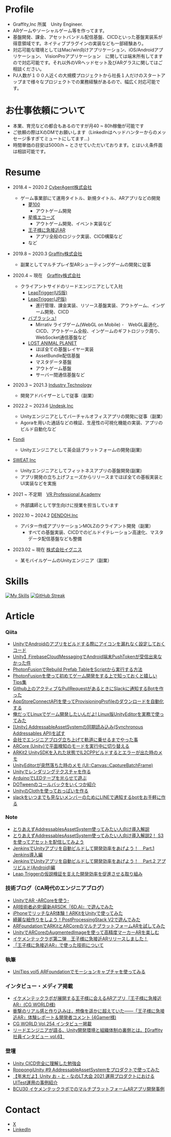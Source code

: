 # Profile
- Graffity,Inc 所属　Unity Engineer.
- ARゲームやソーシャルゲーム等を作ってます。
- 基盤開発、課金、アセットバンドル配信基盤、CICDといった基盤実装系が得意領域です。ネイティブプラグインの実装なども一部経験あり。
- 対応可能な環境としてはMac/win向けアプリケーション、iOS/Androidアプリケーション、 VisionProアプリケーション　に関しては端末所有してますので対応可能です。それ以外のVRヘッドセット及びARグラスに関してはご相談ください。
- PJ人数が１００人近くの大規模プロジェクトから社長１人だけのスタートアップまで様々なプロジェクトでの業務経験があるので、幅広く対応可能です。

# お仕事依頼について
- 本業、育児などの都合もあるのですが月40 ~ 80h稼働が可能です
- ご依頼の際はXのDMでお願いします（LinkedInはヘッドハンターからのメッセージ多すぎてミュートにしてます...)
- 時間単価の目安は5000/h ~ とさせていただいております。とはいえ条件面は相談可能です。

# Resume
- 2018.4 ~ 2020.2 [CyberAgent株式会社](https://www.cyberagent.co.jp/)
  - ゲーム事業部にて運用タイトル、新規タイトル、ARアプリなどの開発
    - [夢100](https://www.yume-100.com/)
      - アウトゲーム開発
    - [星鳴エコーズ](https://www.hoshinari.jp/)
      - アウトゲーム開発、イベント実装など  
    - [王子様に急接近AR](https://cgworld.jp/feature/201909-254-gcrest.html)
      - アプリ全般のロジック実装、CICD構築など
    - など
    
- 2019.8 ~ 2020.3 [Graffity株式会社](https://graffity.jp/)
  - 副業としてマルチプレイ型ARシューティングゲームの開発に従事
- 2020.4 ~ 現在　[Graffity株式会社](https://graffity.jp/)
  - クライアントサイドのリードエンジニアとして入社
    - [LeapTrigger(US版)](https://leaptrigger.com/jp)
    - [LeapTrigger(JP版)](https://leaptrigger.com/jp)
      - 進行管理、課金実装、リソース基盤実装、アウトゲーム、インゲーム開発、CICD
    - [バブラッシュ!](https://twitter.com/mirrativ_jp/status/1579033952685158402)
      - Mirrativ ライブゲーム(WebGL on Mobile)
      -　WebGL最適化、CICD、アウトゲーム全般、インゲームのギフトロジック周り、WebSocket通信基盤など
    - [LOST ANIMAL PLANET](https://xrcity.docomo.ne.jp/contents/lostanimalplanet/)
      - ほぼ全ての基盤レイヤー実装
      - AssetBundle配信基盤
      - マスタデータ基盤
      - アウトゲーム基盤
      - サーバー間通信基盤など
- 2020.3 ~ 2021.3 [Industry Technology](https://industrytechnology.co/)
  - 開発アドバイザーとして従事（副業）
- 2022.2 ~ 2023.6 [Undesk,Inc](https://undesk.space/)
  - Unityエンジニアとしてバーチャルオフィスアプリの開発に従事（副業）
  - Agoraを用いた通話などの検証、生産性の可視化機能の実装、アプリのビルド自動化など
- [Fondi](https://www.fondi.fun/top/ja)
  - Unityエンジニアとして英会話プラットフォームの開発(副業)
- [SWEAT,Inc](https://thesweat.jp/)
  - Unityエンジニアとしてフィットネスアプリの基盤開発(副業)
  - アプリ開発の立ち上げフェーズからリリースまでほぼ全ての基板実装とUI実装などを実施
- 2021 ~ 不定期　[VR Professional Academy](https://vracademy.jp/)
  - 外部講師として学生向けに授業を担当しています
- 2022.10 ~ 2024.2 [DENDOH.Inc](https://dendoh.notion.site/DENDOH-9dc0aa38dd8f4c33b7adc0fa97a6bd80)
  - アバター作成アプリケーションMOLZのクライアント開発（副業）
    - すべての基盤実装、CICDでのビルドイテレーション高速化、マスタデータ配信基盤なども整備
- 2023.02 ~ 現在 [株式会社イグニス](https://1923.co.jp/)
  - 某モバイルゲームのUnityエンジニア（副業）

# Skills
[![My Skills](https://skillicons.dev/icons?i=unity,androidstudio,arduino,aws,bash,c,cs,cpp,ruby,py,coffeescript,docker,firebase,git,github,gitlab,idea,jenkins,js,linux,raspberrypi,swift,vim,visualstudio,vscode&perline=11)](https://skillicons.dev)
[![GitHub Streak](http://github-readme-streak-stats.herokuapp.com?user=azukizuki&theme=dark&date_format=M%20j%5B%2C%20Y%5D)](https://git.io/streak-stats)

# Article

### Qiita
- [UnityでAndroidのアプリをビルドする際にアイコンを漏れなく設定しておくコード](https://qiita.com/AzuQiita/items/354b40e2d32210474b82)
- [Unity】FirebaseCloudMessagingでAndroid端末PushTokenが受信出来なかった件](https://qiita.com/AzuQiita/items/e0c9c8bdb47c6f4525fa)
- [PhotonFusionでRebuild Prefab TableをScriptから実行する方法](https://qiita.com/AzuQiita/items/50d220afdaa46343ccf5)
- [PhotonFusionを使って初めてゲーム開発をする上で知っておくと嬉しいTips集](https://qiita.com/AzuQiita/items/c6ca7c372e53c8435753)
- [Github上のアクティブなPullRequestがあるときにSlackに通知するBotを作った](https://qiita.com/AzuQiita/items/80f8c5a97791ade3c12f)
- [AppStoreConnectAPIを使ってProvisioningProfileのダウンロードを自動化する](https://qiita.com/AzuQiita/items/cc94f14a69215d15262c)
- [俺だってLinuxでゲーム開発したいんだよ! Linux版UnityEditorを実務で使ってみた](https://qiita.com/AzuQiita/items/16ae1154e99c27731cb7)
- [[Unity] AddressableAssetSystemの同期読み込み(Synchronous Addressables API)を試す](https://qiita.com/AzuQiita/items/a1192e5bd8987493af17)
- [会社でエンジニアブログ立ち上げて軌道に乗せるまでやった事](https://qiita.com/AzuQiita/items/437da484d43558b7ee4e)
- [ARCore (Unity)で平面検知のモードを実行中に切り替える](https://qiita.com/AzuQiita/items/5cce17def077e0720999)
- [ARKit2 UnitySDKを入れた状態でIL2CPPビルドするとエラーが出た時のメモ](https://qiita.com/AzuQiita/items/47947135c2e8f43d7b5e)
- [UnityEditorが突然落ちた時のメモ (UI::Canvas::CaptureBatchFrame)](https://qiita.com/AzuQiita/items/5dde21010d2aec246f83)
- [Unityでレンダリングテクスチャを作る](https://qiita.com/AzuQiita/items/2cfae892f12582a0acef)
- [ArduinoでLEDテープを光らせて遊ぶ](https://qiita.com/AzuQiita/items/5fc019dd6683150ee4b4)
- [DOTweenのコールバックをいくつか紹介](https://qiita.com/AzuQiita/items/822e382473e6c0db8237)
- [UnityのClothを使っておっぱいを作る](https://qiita.com/AzuQiita/items/664f103f0dbd4adbcaca)
- [slackをいつまでも見ないメンバーのためにLINEで通知するbotをお手軽に作る](https://qiita.com/AzuQiita/items/35f43b8a5609f037bbef)

### Note
- [とりあえずAddressablesAssetSystem使ってみたい人向け導入解説](https://note.com/graffity/n/na33fd638be48?magazine_key=m896f454ae562)
- [とりあえずAddressablesAssetSystem使ってみたい人向け導入解説2！ S3を使ってアセットを配信してみよう](https://note.com/graffity/n/n8620f244894a?magazine_key=m896f454ae562)
- [JenkinsでUnityアプリを自動ビルドして開発効率をあげよう！　Part.1 Jenkins導入編
](https://note.com/graffity/n/nfa601ab48c97?magazine_key=m896f454ae562)
- [JenkinsでUnityアプリを自動ビルドして開発効率をあげよう！　Part.2 アプリビルド(Android)編
](https://note.com/graffity/n/n9afca9154c50?magazine_key=m896f454ae562)
- [Leap Triggerの仮説検証を支えた開発効率を促進させる取り組み](https://note.com/graffity/n/n4cf88d1a7a62)

### 技術ブログ（CA時代のエンジニアブログ）
- [UnityでAR -ARCoreを使う-](https://blog.gcrest.com/archives/128)
- [AR技術者必見!最新ARSDK『6D.AI』で遊んでみた
](https://blog.gcrest.com/archives/328)
- [iPhoneでリッチなAR体験！ARKitをUnityで使ってみた
](https://blog.gcrest.com/archives/600)
- [綺麗な絵作りをしよう！PostProcessingStack V2で遊んでみた
](https://blog.gcrest.com/archives/913)
- [ARFoundationでARKitとARCoreのマルチプラットフォームARを試してみた
](https://blog.gcrest.com/archives/1046)
- [UnityでARCoreのAugmentedImageを使って高精度マーカーARを楽しむ
](https://blog.gcrest.com/archives/1013)
- [イケメンテックラボ第二弾　王子様に急接近ARリリースしました！
](https://blog.gcrest.com/archives/1126)
- [「王子様に急接近AR」で使った技術について
](https://blog.gcrest.com/archives/1172)

### 執筆
- [UniTips vol5 ARFoundationでモーションキャプチャを使ってみる](https://creator.game.cyberagent.co.jp/?p=6880)

### インタビュー・メディア掲載
- [イケメンテックラボが展開する王子様に会えるARアプリ『王子様に急接近AR』(CG WORLD様)](https://cgworld.jp/feature/201909-254-gcrest.html)
- [衝撃のリアル感と作り込みは，想像を遥かに超えていた――「王子様に急接近AR」体験レポート＆開発者コメント (4Gamer様)](https://www.4gamer.net/games/470/G047069/20190711065/)
- [CG WORLD Vol.254 インタビュー掲載](https://cgworld.jp/magazine/cgw254.html)
- [リードエンジニアが語る、Unity開発環境と組織体制の裏側とは。【Graffity 社員インタビュー vol.6】](https://note.com/graffity/n/nc306ad544b12)

### 登壇
- [Unity CICD完全に理解した勉強会](https://unity-fully-understood.connpass.com/event/324346/)
- [RoppongiUnity #9  AddressableAssetSystemをプロダクトで使ってみた](https://speakerdeck.com/azukizuki/roppongi-dot-unity-number-9-addressableassetsystemwopurodakutodeshi-tutemita)
- [【年末だよ】Unity お・と・なのLT大会 2021 運用プロダクトにおけるUITest運用の事例紹介](https://learning.unity3d.jp/8174/)
- [BCU30 イケメンテックラボでのマルチプラットフォームARアプリ開発事例
](https://bcu30.jp/2019/booth/gcrest/)


# Contact
- [ X ](https://twitter.com/Azukiidx)
- [LinkedIn](https://www.linkedin.com/in/kazuaki-terabayashi-2a99ba184/)
